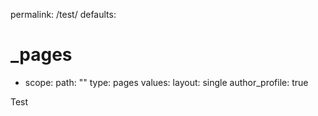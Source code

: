 permalink: /test/
defaults:
  # _pages
  - scope:
      path: ""
      type: pages
    values:
      layout: single
      author_profile: true

Test